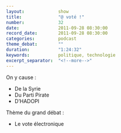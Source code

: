 ```yaml
---
layout:             show
title:              "@ voté !"
number:             32
date:               2011-09-28 08:30:00
record_date:        2011-09-28 08:30:00
categories:         podcast
theme_debat:        ""
duration:           "1:24:32"
keywords:           politique, technologie
excerpt_separator:  "<!--more-->"
---
```



On y cause :

- De la Syrie
- Du Parti Pirate
- D’HADOPI

Thème du grand débat :

- Le vote électronique
